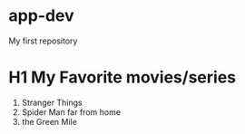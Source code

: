 # app-dev
 My first repository
 # H1 My Favorite movies/series
 

1. Stranger Things
2. Spider Man far from home
3. the Green Mile

